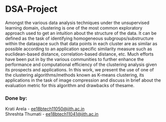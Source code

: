 # DSA-Project

Amongst  the  various  data  analysis  techniques  under  the  unsupervised  learning  domain,  clustering is  one  of  the  most  common  exploratory  approach  used  to  get  an  intuition  about  the  structure  of  the data.  It can be defined as the task of identifying homogeneous subgroups/substructure within the dataspace such that data points in each cluster are as similar as possible according to an application specific similarity measure such as euclidean-based distance, correlation-based distance, etc.  Much efforts have been put in by the various communities to further enhance the performance and computational efficiency of the clustering analysis given its prospects and applications.  In this work, we present the use of one of the clustering algorithms/methods known as K-means clustering, its applications in the task of image compression and discuss in brief about the evaluation metric for this algorithm and drawbacks of thesame.

### Done by:
Krati Arela - ee18btech11050@iith.ac.in <br>
Shreshta Thumati - ee18btech11041@iith.ac.in
